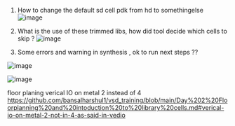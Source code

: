 1. How to change the default sd cell pdk from hd to somethingelse
   ![image](https://github.com/user-attachments/assets/09a3ea2a-df4a-4501-af42-05a47d688b49)


2.  What is the use of these trimmed libs, how did tool decide which cells to skip ?
![image](https://github.com/user-attachments/assets/55c4782f-86b4-4577-91c7-007b14e5538c)

3.  Some errors and warning in synthesis , ok to run next steps ??

![image](https://github.com/user-attachments/assets/6c4b530e-5b4f-470a-9ee5-0c349396b163)

![image](https://github.com/user-attachments/assets/ecd3fe3a-b5a0-4f12-beef-1bc15827ce42)


floor planing verical IO on metal 2 instead of 4 
https://github.com/bansalharshul1/vsd_training/blob/main/Day%202%20Floorplanning%20and%20intoduction%20to%20library%20cells.md#verical-io-on-metal-2-not-in-4-as-said-in-vedio
